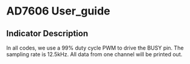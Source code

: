 # AD7606 User_guide
## Indicator Description
In all codes, we use a 99% duty cycle PWM to drive the BUSY pin. The sampling rate is 12.5kHz. All data from one channel will be printed out.
